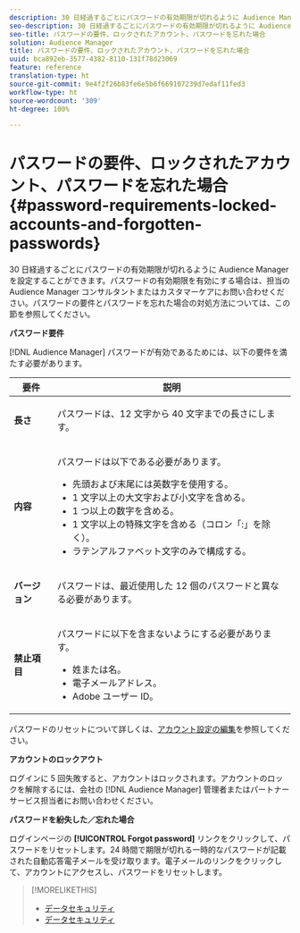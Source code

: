 ```yaml
---
description: 30 日経過するごとにパスワードの有効期限が切れるように Audience Manager を設定することができます。パスワードの有効期限を有効にする場合は、担当の Audience Manager コンサルタントまたはカスタマーケアにお問い合わせください。パスワードの要件とパスワードを忘れた場合の対処方法については、この節を参照してください。
seo-description: 30 日経過するごとにパスワードの有効期限が切れるように Audience Manager を設定することができます。パスワードの有効期限を有効にする場合は、担当の Audience Manager コンサルタントまたはカスタマーケアにお問い合わせください。パスワードの要件とパスワードを忘れた場合の対処方法については、この節を参照してください。
seo-title: パスワードの要件、ロックされたアカウント、パスワードを忘れた場合
solution: Audience Manager
title: パスワードの要件、ロックされたアカウント、パスワードを忘れた場合
uuid: bca892eb-3577-4382-8110-131f78d23069
feature: reference
translation-type: ht
source-git-commit: 9e4f2f26b83fe6e5b6f669107239d7edaf11fed3
workflow-type: ht
source-wordcount: '309'
ht-degree: 100%

---
```



# パスワードの要件、ロックされたアカウント、パスワードを忘れた場合 {#password-requirements-locked-accounts-and-forgotten-passwords}

30 日経過するごとにパスワードの有効期限が切れるように Audience Manager を設定することができます。パスワードの有効期限を有効にする場合は、担当の Audience Manager コンサルタントまたはカスタマーケアにお問い合わせください。パスワードの要件とパスワードを忘れた場合の対処方法については、この節を参照してください。

<!-- 

c_password_requirements.xml

 -->

**パスワード要件**

[!DNL Audience Manager] パスワードが有効であるためには、以下の要件を満たす必要があります。

<table id="table_9B79E9F634664F6B995649E3158CCF20"> 
 <thead> 
  <tr> 
   <th colname="col1" class="entry"> 要件 </th> 
   <th colname="col2" class="entry"> 説明 </th> 
  </tr> 
 </thead>
 <tbody> 
  <tr> 
   <td colname="col1"> <p> <b>長さ</b> </p> </td> 
   <td colname="col2"> <p>パスワードは、12 文字から 40 文字までの長さにします。 </p> </td> 
  </tr> 
  <tr> 
   <td colname="col1"> <p> <b>内容</b> </p> </td> 
   <td colname="col2"> <p>パスワードは以下である必要があります。 </p> <p> 
     <ul id="ul_70F64B9DE90E463098DFA8AB8349CF0B"> 
      <li id="li_2FBA66E47F4A4E1BB01DE3722821E100">先頭および末尾には英数字を使用する。 </li> 
      <li id="li_1390D4C9A48944B68B891EE6CB734BBC">1 文字以上の大文字および小文字を含める。 </li> 
      <li id="li_B75B64A005804262BAAF0F1901D63358">1 つ以上の数字を含める。 </li> 
      <li id="li_28452022AF4743B8B159187BBD10890A">1 文字以上の特殊文字を含める（コロン「:」を除く）。 </li> 
      <li id="li_C02B931ABAB84FFE9B87AEBAEDF34EF3">ラテンアルファベット文字のみで構成する。 </li> 
     </ul> </p> </td> 
  </tr> 
  <tr> 
   <td colname="col1"> <p> <b>バージョン</b> </p> </td> 
   <td colname="col2"> <p> パスワードは、最近使用した 12 個のパスワードと異なる必要があります。 </p> </td> 
  </tr> 
  <tr> 
   <td colname="col1"> <p> <b>禁止項目</b> </p> </td> 
   <td colname="col2"> <p> パスワードに以下を含まないようにする必要があります。 </p> <p> 
     <ul id="ul_08DE186AF56E401B933256E69279847A"> 
      <li id="li_CC854F7F86484774A76CCF927E1400B4">姓または名。 </li> 
      <li id="li_74ACCF3DE717473B8AB9B1720DD891E7">電子メールアドレス。 </li> 
      <li id="li_09C1F699BF6843ACAB4E68D2F57461AB"><span class="keyword">Adobe</span> ユーザー ID。 </li> 
     </ul> </p> </td> 
  </tr> 
 </tbody> 
</table>

パスワードのリセットについて詳しくは、[アカウント設定の編集](../features/administration/edit-account-settings.md)を参照してください。

**アカウントのロックアウト**

ログインに 5 回失敗すると、アカウントはロックされます。アカウントのロックを解除するには、会社の [!DNL Audience Manager] 管理者またはパートナーサービス担当者にお問い合わせください。

**パスワードを紛失した／忘れた場合**

ログインページの **[!UICONTROL Forgot password]** リンクをクリックして、パスワードをリセットします。24 時間で期限が切れる一時的なパスワードが記載された自動応答電子メールを受け取ります。電子メールのリンクをクリックして、アカウントにアクセスし、パスワードをリセットします。

>[!MORELIKETHIS]
>
>* [データセキュリティ](../overview/data-security-and-privacy/data-security.md)
>* [データセキュリティ](../overview/data-security-and-privacy/data-privacy.md)

